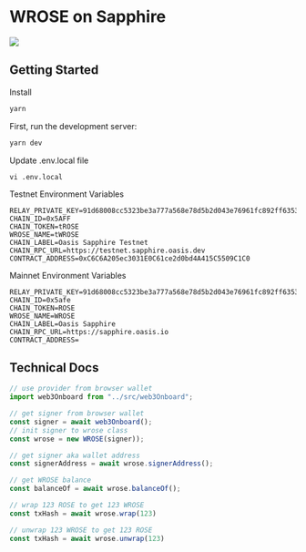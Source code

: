 # WROSE on Sapphire

![](https://user-images.githubusercontent.com/19412160/202523845-271275d0-1e58-40c4-b3ef-3c944bc97c1b.png)

## Getting Started

Install

```bash
yarn
```

First, run the development server:

```bash
yarn dev
```

Update .env.local file

`vi .env.local`

Testnet Environment Variables

```
RELAY_PRIVATE_KEY=91d68008cc5323be3a777a568e78d5b2d043e76961fc892ff6353c56aacba145
CHAIN_ID=0x5AFF
CHAIN_TOKEN=tROSE
WROSE_NAME=tWROSE
CHAIN_LABEL=Oasis Sapphire Testnet
CHAIN_RPC_URL=https://testnet.sapphire.oasis.dev
CONTRACT_ADDRESS=0xC6C6A205ec3031E0C61ce2d0bd4A415C5509C1C0
```

Mainnet Environment Variables

```
RELAY_PRIVATE_KEY=91d68008cc5323be3a777a568e78d5b2d043e76961fc892ff6353c56aacba145
CHAIN_ID=0x5afe
CHAIN_TOKEN=ROSE
WROSE_NAME=WROSE
CHAIN_LABEL=Oasis Sapphire
CHAIN_RPC_URL=https://sapphire.oasis.io
CONTRACT_ADDRESS=
```

## Technical Docs

```javascript
// use provider from browser wallet
import web3Onboard from "../src/web3Onboard";

// get signer from browser wallet
const signer = await web3Onboard();
// init signer to wrose class
const wrose = new WROSE(signer));

// get signer aka wallet address
const signerAddress = await wrose.signerAddress();

// get WROSE balance
const balanceOf = await wrose.balanceOf();

// wrap 123 ROSE to get 123 WROSE
const txHash = await wrose.wrap(123)

// unwrap 123 WROSE to get 123 ROSE
const txHash = await wrose.unwrap(123)
```
